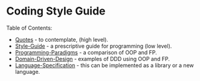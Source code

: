 # Coding Style Guide

Table of Contents:
* [Quotes](quotes.md) - to contemplate, (high level).
* [Style-Guide](style-guide.md) - a prescriptive guide for programming (low level).
* [Programming-Paradigms](programming-paradigms.md) - a comparison of OOP and FP.
* [Domain-Driven-Design](domain-driven-design.md) - examples of DDD using OOP and FP.
* [Language-Specification](language-spec.md) - this can be implemented as a library or a new language.

